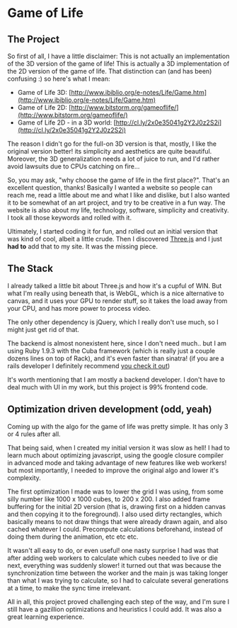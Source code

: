 Game of Life
============

The Project
-----------

So first of all, I have a little disclaimer: This is not actually an implementation of the 3D version of the game of life! This is actually a 3D implementation of the 2D version of the game of life. That distinction can (and has been) confusing :) so here's what I mean:

* Game of Life 3D: [http://www.ibiblio.org/e-notes/Life/Game.htm](http://www.ibiblio.org/e-notes/Life/Game.htm)
* Game of Life 2D: [http://www.bitstorm.org/gameoflife/](http://www.bitstorm.org/gameoflife/)
* Game of Life 2D - in a 3D world: [http://cl.ly/2x0e35041g2Y2J0z2S2i](http://cl.ly/2x0e35041g2Y2J0z2S2i)

The reason I didn't go for the full-on 3D version is that, mostly, I like the original version better! its simplicity and aesthetics are quite beautiful. Moreover, the 3D generalization needs a lot of juice to run, and I'd rather avoid lawsuits due to CPUs catching on fire...

So, you may ask, "why choose the game of life in the first place?". That's an excellent question, thanks! Basically I wanted a website so people can reach me, read a little about me and what I like and dislike, but I also wanted it to be somewhat of an art project, and try to be creative in a fun way. The website is also about my life, technology, software, simplicity and creativity. I took all those keywords and rolled with it.

Ultimately, I started coding it for fun, and rolled out an initial version that was kind of cool, albeit a little crude. Then I discovered [Three.js](http://mrdoob.github.com/three.js/) and I just **had to** add that to my site. It was the missing piece.

The Stack
---------

I already talked a little bit about Three.js and how it's a cupful of WIN. But what I'm really using beneath that, is WebGL, which is a nice alternative to canvas, and it uses your GPU to render stuff, so it takes the load away from your CPU, and has more power to process video.

The only other dependency is jQuery, which I really don't use much, so I might just get rid of that.

The backend is almost nonexistent here, since I don't need much.. but I am using Ruby 1.9.3 with the Cuba framework (which is really just a couple dozens lines on top of Rack), and it's even faster than sinatra! (if you are a rails developer I definitely recommend [you check it out](http://cuba.is))

It's worth mentioning that I am mostly a backend developer. I don't have to deal much with UI in my work, but this project is 99% frontend code.

Optimization driven development (odd, yeah)
-------------------------------------------

Coming up with the algo for the game of life was pretty simple. It has only 3 or 4 rules after all.

That being said, when I created my initial version it was slow as hell! I had to learn much about optimizing javascript, using the google closure compiler in advanced mode and taking advantage of new features like web workers! but most importantly, I needed to improve the original algo and lower it's complexity.

The first optimization I made was to lower the grid I was using, from some silly number like 1000 x 1000 cubes, to 200 x 200. I also added frame buffering for the initial 2D version (that is, drawing first on a hidden canvas and then copying it to the foreground). I also used dirty rectangles, which basically means to not draw things that were already drawn again, and also cached whatever I could. Precompute calculations beforehand, instead of doing them during the animation, etc etc etc.

It wasn't all easy to do, or even useful! one nasty surprise I had was that after adding web workers to calculate which cubes needed to live or die next, everything was suddenly slower! it turned out that was because the synchronization time between the worker and the main js was taking longer than what I was trying to calculate, so I had to calculate several generations at a time, to make the sync time irrelevant.

All in all, this project proved challenging each step of the way, and I'm sure I still have a gazillion optimizations and heuristics I could add. It was also a great learning experience.
